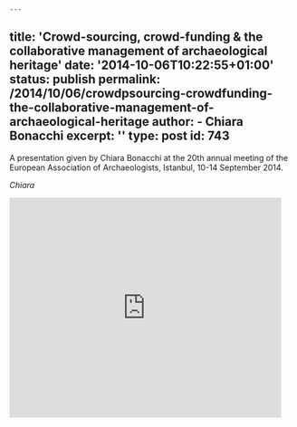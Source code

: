     ---
title: 'Crowd-sourcing, crowd-funding &#038; the collaborative management of archaeological heritage'
date: '2014-10-06T10:22:55+01:00'
status: publish
permalink: /2014/10/06/crowdpsourcing-crowdfunding-the-collaborative-management-of-archaeological-heritage
author: 
    - Chiara Bonacchi
excerpt: ''
type: post
id: 743
---
A presentation given by Chiara Bonacchi at the 20th annual meeting of the European Association of Archaeologists, Istanbul, 10-14 September 2014.

*Chiara*

<iframe allowfullscreen="allowfullscreen" frameborder="0" height="389" loading="lazy" src="https://docs.google.com/presentation/d/14SDNzlgmETcFe8DuGRmNmth7GSEYPHxtE36Ul2tZzKg/embed?start=true&loop=false&delayms=3000" width="480"></iframe>